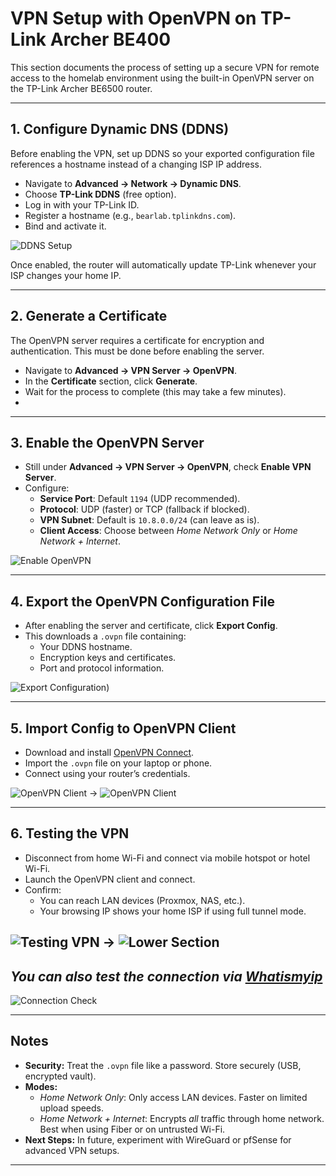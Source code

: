 # VPN Setup with OpenVPN on TP-Link Archer BE400

This section documents the process of setting up a secure VPN for remote access to the homelab environment using the built-in OpenVPN server on the TP-Link Archer BE6500 router.  

---

## 1. Configure Dynamic DNS (DDNS)
Before enabling the VPN, set up DDNS so your exported configuration file references a hostname instead of a changing ISP IP address.  

- Navigate to **Advanced → Network → Dynamic DNS**.  
- Choose **TP-Link DDNS** (free option).  
- Log in with your TP-Link ID.  
- Register a hostname (e.g., `bearlab.tplinkdns.com`).  
- Bind and activate it.  

![DDNS Setup](../images/vpn/DDNS_setup.png)

Once enabled, the router will automatically update TP-Link whenever your ISP changes your home IP.

---

## 2. Generate a Certificate
The OpenVPN server requires a certificate for encryption and authentication. This must be done before enabling the server.  

- Navigate to **Advanced → VPN Server → OpenVPN**.  
- In the **Certificate** section, click **Generate**.  
- Wait for the process to complete (this may take a few minutes).
- 
---

## 3. Enable the OpenVPN Server
- Still under **Advanced → VPN Server → OpenVPN**, check **Enable VPN Server**.  
- Configure:  
  - **Service Port**: Default `1194` (UDP recommended).  
  - **Protocol**: UDP (faster) or TCP (fallback if blocked).  
  - **VPN Subnet**: Default is `10.8.0.0/24` (can leave as is).  
  - **Client Access**: Choose between *Home Network Only* or *Home Network + Internet*.  

![Enable OpenVPN](../images/vpn/enable_openvpn.png)

---

## 4. Export the OpenVPN Configuration File
- After enabling the server and certificate, click **Export Config**.  
- This downloads a `.ovpn` file containing:  
  - Your DDNS hostname.  
  - Encryption keys and certificates.  
  - Port and protocol information.  

![Export Configuration](../images/vpn/vpn_export.png))

---

## 5. Import Config to OpenVPN Client
- Download and install [OpenVPN Connect](https://openvpn.net/client/).  
- Import the `.ovpn` file on your laptop or phone.  
- Connect using your router’s credentials.  

![OpenVPN Client](../images/vpn/openvpn_connect_startup.png) -> ![OpenVPN Client](../images/vpn/openvpn_startup2.png)

---

## 6. Testing the VPN
- Disconnect from home Wi-Fi and connect via mobile hotspot or hotel Wi-Fi.  
- Launch the OpenVPN client and connect.  
- Confirm:  
  - You can reach LAN devices (Proxmox, NAS, etc.).  
  - Your browsing IP shows your home ISP if using full tunnel mode.  

![Testing VPN](../images/vpn/openvpn_startup_connected.png) -> ![Lower Section](../images/vpn/openvpn_startup_connected2.png)
--
*You can also test the connection via *[Whatismyip](https://www.whatismyip.com/)**
--
![Connection Check](../images/vpn/openvpn_connection_check.png)

---

## Notes
- **Security:** Treat the `.ovpn` file like a password. Store securely (USB, encrypted vault).  
- **Modes:**  
  - *Home Network Only*: Only access LAN devices. Faster on limited upload speeds.  
  - *Home Network + Internet*: Encrypts *all* traffic through home network. Best when using Fiber or on untrusted Wi-Fi.  
- **Next Steps:** In future, experiment with WireGuard or pfSense for advanced VPN setups.  

---
